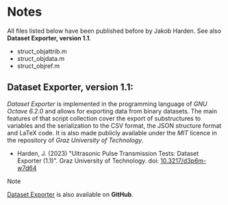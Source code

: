 # Notes

All files listed below have been published before by Jakob Harden. See also **Dataset Exporter, version 1.1**.

- struct\_objattrib.m
- struct\_objdata.m
- struct\_objref.m


## Dataset Exporter, version 1.1:

*Dataset Exporter* is implemented in the programming language of *GNU Octave 6.2.0* and allows for exporting data from binary datasets. The main features of that script collection cover the export of substructures to variables and the serialization to the CSV format, the JSON structure format and LaTeX code. It is also made publicly available under the *MIT* licence in the repository of *Graz University of Technology*.

- Harden, J. (2023) "Ultrasonic Pulse Transmission Tests: Dataset Exporter (1.1)". Graz University of Technology. doi: [10.3217/d3p6m-w7d64](https://doi.org/10.3217/d3p6m-w7d64)

> [!NOTE]
> [Dataset Exporter](https://github.com/jakobharden/phd_dataset_exporter) is also available on **GitHub**.
 
